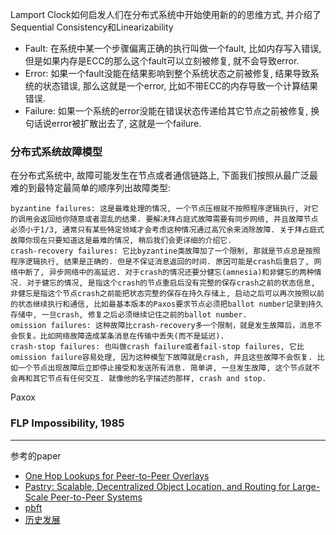 Lamport Clock如何启发人们在分布式系统中开始使用新的的思维方式, 并介绍了Sequential Consistency和Linearizability


- Fault: 在系统中某一个步骤偏离正确的执行叫做一个fault, 比如内存写入错误, 但是如果内存是ECC的那么这个fault可以立刻被修复, 就不会导致error.
- Error: 如果一个fault没能在结果影响到整个系统状态之前被修复, 结果导致系统的状态错误, 那么这就是一个error, 比如不带ECC的内存导致一个计算结果错误.
- Failure: 如果一个系统的error没能在错误状态传递给其它节点之前被修复, 换句话说error被扩散出去了, 这就是一个failure.


### 分布式系统故障模型
在分布式系统中, 故障可能发生在节点或者通信链路上, 下面我们按照从最广泛最难的到最特定最简单的顺序列出故障类型:

```
byzantine failures: 这是最难处理的情况, 一个节点压根就不按照程序逻辑执行, 对它的调用会返回给你随意或者混乱的结果. 要解决拜占庭式故障需要有同步网络, 并且故障节点必须小于1/3, 通常只有某些特定领域才会考虑这种情况通过高冗余来消除故障. 关于拜占庭式故障你现在只要知道这是最难的情况, 稍后我们会更详细的介绍它.
crash-recovery failures: 它比byzantine类故障加了一个限制, 那就是节点总是按照程序逻辑执行, 结果是正确的. 但是不保证消息返回的时间. 原因可能是crash后重启了, 网络中断了, 异步网络中的高延迟. 对于crash的情况还要分健忘(amnesia)和非健忘的两种情况. 对于健忘的情况, 是指这个crash的节点重启后没有完整的保存crash之前的状态信息, 非健忘是指这个节点crash之前能把状态完整的保存在持久存储上, 启动之后可以再次按照以前的状态继续执行和通信, 比如最基本版本的Paxos要求节点必须把ballot number记录到持久存储中, 一旦crash, 修复之后必须继续记住之前的ballot number.
omission failures: 这种故障比crash-recovery多一个限制，就是发生故障后，消息不会恢复。比如网络故障造成某条消息在传输中丢失(而不是延迟).
crash-stop failures: 也叫做crash failure或者fail-stop failures, 它比omission failure容易处理, 因为这种模型下故障就是crash, 并且这些故障不会恢复. 比如一个节点出现故障后立即停止接受和发送所有消息. 简单讲, 一旦发生故障, 这个节点就不会再和其它节点有任何交互. 就像他的名字描述的那样, crash and stop.
```

Paxox
### FLP Impossibility, 1985


---
参考的paper
- [One Hop Lookups for Peer-to-Peer Overlays](http://www.well.ox.ac.uk/~anjali/onehop.pdf)
- [Pastry: Scalable, Decentralized Object Location, and
Routing for Large-Scale Peer-to-Peer Systems](https://link.springer.com/content/pdf/10.1007%2F3-540-45518-3_18.pdf)
- [pbft](https://www.usenix.org/legacy/events/osdi99/full_papers/castro/castro_html/node4.html#SECTION00040000000000000000)
- [历史发展](http://danielw.cn/history-of-distributed-systems-2)
